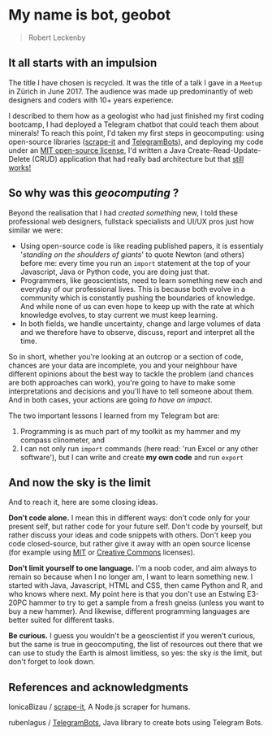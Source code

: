 # My name is bot, geobot

> Robert Leckenby

## It all starts with an impulsion

The title I have chosen is recycled. It was the title of a talk I gave in a `Meetup` in Zürich in June 2017. The audience was made up predominantly of web designers and coders with 10+ years experience.

I described to them how as a geologist who had just finished my first coding bootcamp, I had deployed a Telegram chatbot that could teach them about minerals! To reach this point, I'd taken my first steps in geocomputing: using open-source libraries ([scrape-it](https://github.com/IonicaBizau/scrape-it) and [TelegramBots](https://github.com/rubenlagus/TelegramBots)), and deploying my code under an [MIT open-source license](https://opensource.org/licenses/MIT), I'd written a Java Create-Read-Update-Delete (CRUD) application that had really bad architecture but that [still works!](http://telegram.me/geoLearnBot)

## So why was this *geocomputing* ?

Beyond the realisation that I had *created something* new, I told these professional web designers, fullstack specialists and UI/UX pros just how similar we were:
- Using open-source code is like reading published papers, it is essentialy '*standing on the shoulders of giants*' to quote Newton (and others) before me: every time you run an `import` statement at the top of your Javascript, Java or Python code, you are doing just that.
- Programmers, like geoscientists, need to learn something new each and everyday of our professional lives. This is because both evolve in a community which is constantly pushing the boundaries of knowledge. And while none of us can even hope to keep up with the rate at which knowledge evolves, to stay current we must keep learning.
- In both fields, we handle uncertainty, change and large volumes of data and we therefore have to observe, discuss, report and interpret all the time.

So in short, whether you're looking at an outcrop or a section of code, chances are your data are incomplete, you and your neighbour have different opinions about the best way to tackle the problem (and chances are both approaches can work), you're going to have to make some interpretations and decisions and you'll have to tell someone about them. And in both cases, your actions are going *to have an impact*.

The two important lessons I learned from my Telegram bot are:
1.  Programming is as much part of my toolkit as my hammer and my compass clinometer, and
2.  I can not only run `import` commands (here read: 'run Excel or any other software'), but I can write and create **my own code** and run `export`

## And now the sky is the limit

And to reach it, here are some closing ideas.

**Don't code alone.** I mean this in different ways: don't code only for your present self, but rather code for your future self. Don't code by yourself, but rather discuss your ideas and code snippets with others. Don't keep you code closed-source, but rather give it away with an open source license (for example using [MIT](https://opensource.org/licenses/MIT) or [Creative Commons](https://creativecommons.org/licenses/) licenses).

**Don't limit yourself to one language.** I'm a noob coder, and aim always to remain so because when I no longer am, I want to learn something new. I started with Java, Javascript, HTML and CSS, then came Python and R, and who knows where next. My point here is that you don't use an Estwing E3-20PC hammer to try to get a sample from a fresh gneiss (unless you want to buy a new hammer). And likewise, different programming languages are better suited for different tasks.

**Be curious.** I guess you wouldn't be a geoscientist if you weren't curious, but the same is true in geocomputing, the list of resources out there that we can use to study the Earth is almost limitless, so yes: the sky *is* the limit, but don't forget to look down.

## References and acknowledgments

IonicaBizau / [scrape-it](https://github.com/IonicaBizau/scrape-it), A Node.js scraper for humans.

rubenlagus / [TelegramBots](https://github.com/rubenlagus/TelegramBots), Java library to create bots using Telegram Bots.
